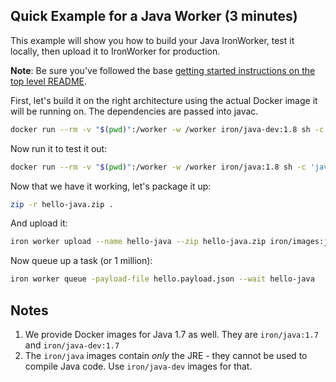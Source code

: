 ## Quick Example for a Java Worker (3 minutes)

This example will show you how to build your Java IronWorker, test it locally, then upload it
to IronWorker for production.

**Note**: Be sure you've followed the base [getting started instructions on the top level README](https://github.com/iron-io/dockerworker).

First, let's build it on the right architecture using the actual Docker image it will be running on. The
dependencies are passed into javac.

```sh
docker run --rm -v "$(pwd)":/worker -w /worker iron/java-dev:1.8 sh -c 'javac -cp "json-java.jar:gson-2.2.4.jar:ironworker.jar" Worker101.java PayloadData.java'
```

Now run it to test it out:

```sh
docker run --rm -v "$(pwd)":/worker -w /worker iron/java:1.8 sh -c 'java -cp gson-2.2.4.jar:json-java.jar:ironworker.jar:. Worker101 -payload hello.payload.json -config hello.config.yml -id 123'
```

Now that we have it working, let's package it up:

```sh
zip -r hello-java.zip .
```

And upload it:

```sh
iron worker upload --name hello-java --zip hello-java.zip iron/images:java-1.8 java -cp gson-2.2.4.jar:json-java.jar:ironworker.jar:. Worker101
```

Now queue up a task (or 1 million):

```sh
iron worker queue -payload-file hello.payload.json --wait hello-java
```

## Notes

1. We provide Docker images for Java 1.7 as well. They are `iron/java:1.7` and `iron/java-dev:1.7`
2. The `iron/java` images contain _only_ the JRE - they cannot be used to compile Java code. Use `iron/java-dev` images for that.
